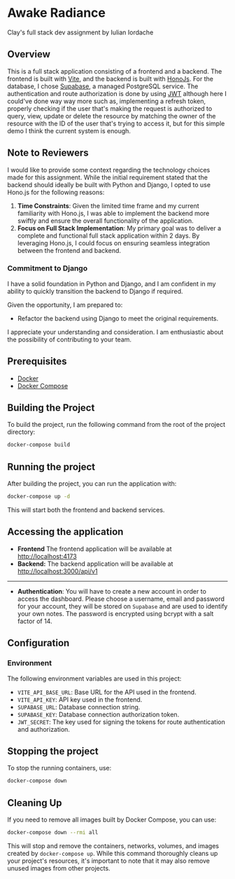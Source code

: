 # Awake Radiance

Clay's full stack dev assignment by Iulian Iordache

## Overview

This is a full stack application consisting of a frontend and a backend. The frontend is built with [Vite](https://vitejs.dev/), and the backend is built with [HonoJs](https://hono.dev/). For the database, I chose [Supabase](https://supabase.com/), a managed PostgreSQL service. The authentication and route authorization is done by using [JWT](https://jwt.io/) although here I could've done way way more such as, implementing a refresh token, properly checking if the user that's making the request is authorized to query, view, update or delete the resource by matching the owner of the resource with the ID of the user that's trying to access it, but for this simple demo I think the current system is enough.

## Note to Reviewers

I would like to provide some context regarding the technology choices made for this assignment. While the initial requirement stated that the backend should ideally be built with Python and Django, I opted to use Hono.js for the following reasons:

1. **Time Constraints**: Given the limited time frame and my current familiarity with Hono.js, I was able to implement the backend more swiftly and ensure the overall functionality of the application.
2. **Focus on Full Stack Implementation**: My primary goal was to deliver a complete and functional full stack application within 2 days. By leveraging Hono.js, I could focus on ensuring seamless integration between the frontend and backend.

### Commitment to Django

I have a solid foundation in Python and Django, and I am confident in my ability to quickly transition the backend to Django if required.

Given the opportunity, I am prepared to:

- Refactor the backend using Django to meet the original requirements.

I appreciate your understanding and consideration. I am enthusiastic about the possibility of contributing to your team.

## Prerequisites

- [Docker](https://www.docker.com/)
- [Docker Compose](https://docs.docker.com/compose/)

## Building the Project

To build the project, run the following command from the root of the project directory:

```sh
docker-compose build
```

## Running the project

After building the project, you can run the application with:

```sh
docker-compose up -d
```

This will start both the frontend and backend services.

## Accessing the application

- **Frontend** The frontend application will be available at [http://localhost:4173](http://localhost:4173)
- **Backend:** The backend application will be available at [http://localhost:3000/api/v1](http://localhost:3000/api/v1)

---

- **Authentication**: You will have to create a new account in order to access the dashboard. Please choose a username, email and password for your account, they will be stored on `Supabase` and are used to identify your own notes. The password is encrypted using bcrypt with a salt factor of 14.

## Configuration

### Environment

The following environment variables are used in this project:

- `VITE_API_BASE_URL`: Base URL for the API used in the frontend.
- `VITE_API_KEY`: API key used in the frontend.
- `SUPABASE_URL`: Database connection string.
- `SUPABASE_KEY`: Database connection authorization token.
- `JWT_SECRET`: The key used for signing the tokens for route authentication and authorization.

## Stopping the project

To stop the running containers, use:

```sh
docker-compose down
```

## Cleaning Up

If you need to remove all images built by Docker Compose, you can use:

```sh
docker-compose down --rmi all
```

This will stop and remove the containers, networks, volumes, and images created by `docker-compose up`. While this command thoroughly cleans up your project's resources, it's important to note that it may also remove unused images from other projects.
